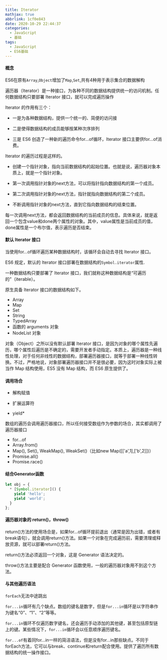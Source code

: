 ```yaml
---
title: Iterator
mathjax: true
abbrlink: 1cf0e843
date: 2020-10-29 22:44:37
categories:
  - JavaScript
  - 基础
tags:
  - JavaScript
  - ES6基础
---
```


#### 概念

ES6在原有`Array`,`Object`增加了`Map`,`Set`,共有4种用于表示集合的数据解构

遍历器（Iterator）是一种接口，为各种不同的数据结构提供统一的访问机制。任何数据结构只要部署 Iterator 接口，就可以完成遍历操作

Iterator 的作用有三个：

+ 一是为各种数据结构，提供一个统一的、简便的访问接

+ 二是使得数据结构的成员能够按某种次序排列

+ 三是 ES6 创造了一种新的遍历命令for...of循环，Iterator 接口主要供for...of消费。

Iterator 的遍历过程是这样的。

+ 创建一个指针对象，指向当前数据结构的起始位置。也就是说，遍历器对象本质上，就是一个指针对象。

+ 第一次调用指针对象的next方法，可以将指针指向数据结构的第一个成员。

+ 第二次调用指针对象的next方法，指针就指向数据结构的第二个成员。

+ 不断调用指针对象的next方法，直到它指向数据结构的结束位置。

每一次调用next方法，都会返回数据结构的当前成员的信息。具体来说，就是返回一个包含value和done两个属性的对象。其中，value属性是当前成员的值，done属性是一个布尔值，表示遍历是否结束。

#### 默认 Iterator 接口

当使用for...of循环遍历某种数据结构时，该循环会自动去寻找 Iterator 接口。

ES6 规定，默认的 Iterator 接口部署在数据结构的`Symbol.iterator`属性.

一种数据结构只要部署了 Iterator 接口，我们就称这种数据结构是“可遍历的”（iterable）。

原生具备 Iterator 接口的数据结构如下。

+ Array
+ Map
+ Set
+ String
+ TypedArray
+ 函数的 arguments 对象
+ NodeList 对象


对象（Object）之所以没有默认部署 Iterator 接口，是因为对象的哪个属性先遍历，哪个属性后遍历是不确定的，需要开发者手动指定。本质上，遍历器是一种线性处理，对于任何非线性的数据结构，部署遍历器接口，就等于部署一种线性转换。不过，严格地说，对象部署遍历器接口并不是很必要，因为这时对象实际上被当作 Map 结构使用，ES5 没有 Map 结构，而 ES6 原生提供了。

#### 调用场合

+ 解构赋值

+ 扩展运算符

+ yield*

数组的遍历会调用遍历器接口，所以任何接受数组作为参数的场合，其实都调用了遍历器接口

+ for...of
+ Array.from()
+ Map(), Set(), WeakMap(), WeakSet()（比如new Map([['a',1],['b',2]])）
+ Promise.all()
+ Promise.race()

#### 结合Generator函数

```javascript
let obj = {
  * [Symbol.iterator]() {
    yield 'hello';
    yield 'world';
  }
};
```

#### 遍历器对象的 return()，throw()

return()方法的使用场合是，如果for...of循环提前退出（通常是因为出错，或者有break语句），就会调用return()方法。如果一个对象在完成遍历前，需要清理或释放资源，就可以部署return()方法。

return()方法必须返回一个对象，这是 Generator 语法决定的。

throw()方法主要是配合 Generator 函数使用，一般的遍历器对象用不到这个方法。

#### 与其他遍历语法

`forEach`无法中途跳出

`for...in`循环有几个缺点。数组的键名是数字，但是`for...in`循环是以字符串作为键名“0”、“1”、“2”等等。

`for...in`循环不仅遍历数字键名，还会遍历手动添加的其他键，甚至包括原型链上的键。某些情况下，`for...in`循环会以任意顺序遍历键名。

`for...of`有着同for...in一样的简洁语法，但是没有for...in那些缺点。不同于forEach方法，它可以与break、continue和return配合使用。提供了遍历所有数据结构的统一操作接口。